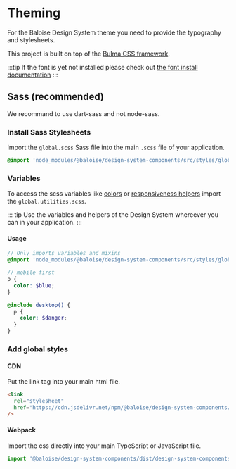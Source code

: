 # Theming

For the Baloise Design System theme you need to provide the typography and stylesheets.

This project is built on top of the [Bulma CSS framework](https://bulma.io/).

:::tip
If the font is yet not installed please check out [the font install documentation](/design/typography.html#install-web-font)
:::

## Sass (recommended)

We recommand to use dart-sass and not node-sass.

### Install Sass Stylesheets

Import the `global.scss` Sass file into the main `.scss` file of your application.

```scss
@import 'node_modules/@baloise/design-system-components/src/styles/global.scss';
```

### Variables

To access the scss variables like [colors](/guide/styles/colors.html) or [responsiveness helpers](/guide/styles/responsiveness.html) import the `global.utilities.scss`.

::: tip
Use the variables and helpers of the Design System whereever you can in your application.
:::

#### Usage

```scss
// Only imports variables and mixins
@import 'node_modules/@baloise/design-system-components/src/styles/global.utilities.scss';

// mobile first
p {
  color: $blue;
}

@include desktop() {
  p {
    color: $danger;
  }
}
```

### Add global styles

#### CDN

Put the link tag into your main html file.

```html
<link
  rel="stylesheet"
  href="https://cdn.jsdelivr.net/npm/@baloise/design-system-components/dist/design-system-components/design-system-components.css"
/>
```

#### Webpack

Import the css directly into your main TypeScript or JavaScript file.

```typescript
import '@baloise/design-system-components/dist/design-system-components/design-system-components.css'
```
